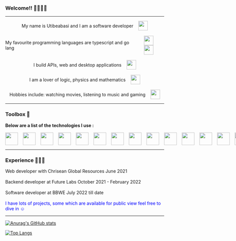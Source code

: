 ### Welcome!! 👋🏾👋🏾
<hr/>
<div>
 <div style="display:flex; align-items:center; justify-content:center; gap:1rem;">
  <span style="">My name is Utibeabasi and I am a software developer</span>
  <img  src="https://cdn-icons-png.flaticon.com/128/1049/1049443.png" width="30" height="30"/>
 </div>
 <br/>
 <div style="display:flex; align-items:center; justify-content:center; gap:1rem;">
  <span style="" > My favourite programming languages are typescript and go lang</span>
  <span>
    <img src="https://cdn-icons-png.flaticon.com/128/5968/5968381.png" width="30" height="30"/>
    <img src="https://img.icons8.com/color/2x/golang.png" height="30" width="30"/>
    </span>
  </div>
  <br/>
  <div style="display:flex; align-items:center; justify-content:center; gap:1rem;">
    <span style="" >I build APIs, web and desktop applications</span>
   <img  src="https://cdn-icons-png.flaticon.com/128/7328/7328746.png" width="30" height="30"/>
 </div>
  <br/>
  <div style="display:flex; align-items:center; justify-content:center; gap:1rem;">
   <span>I am a lover of logic, physics and mathematics</span>
    <img src="https://cdn-icons-png.flaticon.com/128/7773/7773975.png" width="30" height="30"/>
 </div>
  <br/>
 <div style="display:flex; align-items:center; justify-content:center; gap:1rem;">
  <span>Hobbies include: watching movies, listening to music and gaming</span>
    <img src="https://cdn-icons-png.flaticon.com/128/3655/3655721.png" width="30" height="30"/>
 </div>
</div>
<hr/>

### Toolbox 🧰 
<span style="font-weight:700;">Below are a list of the technologies I use :</span>
<div style="display: flex; align-items: center; gap: 1rem">
 <img src="https://cdn-icons-png.flaticon.com/128/174/174854.png" width="40" height="40"/>
 <img src="https://img.icons8.com/color/2x/css3.png" width="40" height="40"/>
 <img src="https://cdn-icons-png.flaticon.com/128/5968/5968381.png" width="40" height="40"/>
 <img src="https://cdn-icons-png.flaticon.com/128/5968/5968292.png" width="40" height="40"/>
 <img src="https://cdn.icon-icons.com/icons2/2415/PNG/128/sass_original_logo_icon_146350.png" width="40" height="40"/>
 <img src="https://img.icons8.com/plasticine/2x/react.png" width="40" height="40"/>
 <img src="https://img.icons8.com/color/2x/golang.png" width="40" height="40"/>
 <img src="https://cdn-icons-png.flaticon.com/128/5969/5969059.png" width="40" height="40"/>
 <img src="https://img.icons8.com/color/2x/vue-js.png" width="40" height="40"/>
 <img src="https://cdn-icons-png.flaticon.com/128/5968/5968350.png" width="40" height="40"/>
 <img src="https://cdn.icon-icons.com/icons2/2107/PNG/128/file_type_node_icon_130301.png" width="40" height="40"/>
 <img src="https://cdn-icons-png.flaticon.com/128/4926/4926624.png" width="40" height="40"/>
 <img src="https://cdn-icons-png.flaticon.com/128/2111/2111288.png" width="40" height="40"/>
 <img src="https://www.electronjs.org/assets/img/logo.svg" width="40" height="40"/>
 <img src="https://cdn.icon-icons.com/icons2/2699/PNG/512/postgresql_logo_icon_170835.png" width="40" height="40"/>
 <img src="https://docs.nestjs.com/assets/logo-small.svg" width="40" height="40"/>
 <img src="https://img.icons8.com/color/2x/mongodb.png" width="40" height="40"/>
 <img src="https://img.icons8.com/color/2x/redis.png" width="40" height="40"/>
</div>

<hr/>

### Experience 👨🏿‍💼

<div style="display: flex; flex-direction: column;">
<span>Web developer with Chrisean Global Resources June 2021</span>
 <br/>
<span>Backend developer at Future Labs October 2021 - February 2022</span>
 <br/>
<span>Software developer at BBWE July 2022  till date</span>
 <br/>
</div>
<span style="color: blue; padding-bottom: 20px;">I have lots of projects, some which are available for public view feel free to dive in ☺️</span>

<hr/>

 [![Anurag's GitHub stats](https://github-readme-stats.vercel.app/api?username=Xlaez&count_private=true&show_icons=true&theme=radical)](https://github.com/anuraghazra/github-readme-stats)


 [![Top Langs](https://github-readme-stats.vercel.app/api/top-langs/?username=Xlaez&layout=compact&langs_count=10&theme=radical)](https://github.com/anuraghazra/github-readme-stats)

